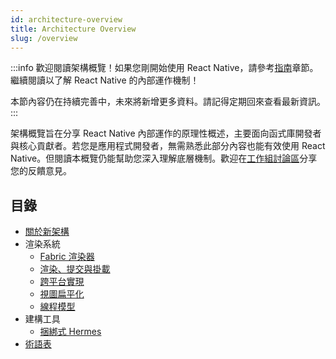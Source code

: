 ```yaml
---
id: architecture-overview
title: Architecture Overview
slug: /overview
---
```


:::info
歡迎閱讀架構概覽！如果您剛開始使用 React Native，請參考<a href="/docs/getting-started">指南</a>章節。繼續閱讀以了解 React Native 的內部運作機制！

本節內容仍在持續完善中，未來將新增更多資料。請記得定期回來查看最新資訊。
:::

架構概覽旨在分享 React Native 內部運作的原理性概述，主要面向函式庫開發者與核心貢獻者。若您是應用程式開發者，無需熟悉此部分內容也能有效使用 React Native。但閱讀本概覽仍能幫助您深入理解底層機制。歡迎在<a href="https://github.com/reactwg/react-native-new-architecture/discussions/9">工作組討論區</a>分享您的反饋意見。

## 目錄

- [關於新架構](landing-page)
- 渲染系統
  - [Fabric 渲染器](fabric-renderer)
  - [渲染、提交與掛載](render-pipeline)
  - [跨平台實現](xplat-implementation)
  - [視圖扁平化](view-flattening)
  - [線程模型](threading-model)
- 建構工具
  - [捆綁式 Hermes](bundled-hermes)
- [術語表](glossary)